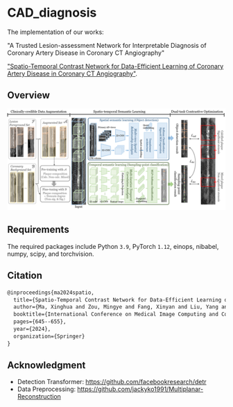 # CAD_diagnosis

The implementation of our works:

"A Trusted Lesion-assessment Network for Interpretable Diagnosis of Coronary Artery Disease in Coronary CT Angiography"

["Spatio-Temporal Contrast Network for Data-Efficient Learning of Coronary Artery Disease in Coronary CT Angiography"](https://link.springer.com/chapter/10.1007/978-3-031-72120-5_60).

## Overview

<p align="center">
    <img src="overview.png" width="850">
</p>

## Requirements  

The required packages include Python `3.9`, PyTorch `1.12`, einops, nibabel, numpy, scipy, and torchvision.

## Citation

```latex
@inproceedings{ma2024spatio,
  title={Spatio-Temporal Contrast Network for Data-Efficient Learning of Coronary Artery Disease in Coronary CT Angiography},
  author={Ma, Xinghua and Zou, Mingye and Fang, Xinyan and Liu, Yang and Luo, Gongning and Wang, Wei and Wang, Kuanquan and Qiu, Zhaowen and Gao, Xin and Li, Shuo},
  booktitle={International Conference on Medical Image Computing and Computer-Assisted Intervention},
  pages={645--655},
  year={2024},
  organization={Springer}
}
```

## Acknowledgment

- Detection Transformer: https://github.com/facebookresearch/detr
- Data Preprocessing: https://github.com/jackyko1991/Multiplanar-Reconstruction
